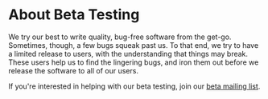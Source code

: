 # About Beta Testing #

We try our best to write quality, bug-free software from the get-go. Sometimes, though, a few bugs squeak past us. To that end, we try to have a limited release to users, with the understanding that things may break. These users help us to find the lingering bugs, and iron them out before we release the software to all of our users.

If you're interested in helping with our beta testing, join our [beta mailing list](http://groups.google.com/group/android2cloud-beta).